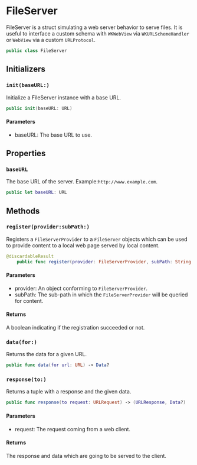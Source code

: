 # FileServer

FileServer is a struct simulating a web server behavior to serve files.
It is useful to interface a custom schema with `WKWebView` via `WKURLSchemeHandler` or
`WebView` via a custom `URLProtocol`.

``` swift
public class FileServer 
```

## Initializers

### `init(baseURL:)`

Initialize a FileServer instance with a base URL.

``` swift
public init(baseURL: URL) 
```

#### Parameters

  - baseURL: The base URL to use.

## Properties

### `baseURL`

The base URL of the server. Example:​ `http:​//www.example.com`.

``` swift
public let baseURL: URL
```

## Methods

### `register(provider:subPath:)`

Registers a `FileServerProvider` to a `FileServer` objects which can be used to provide content
to a local web page served by local content.

``` swift
@discardableResult
    public func register(provider: FileServerProvider, subPath: String = "/") -> Bool 
```

#### Parameters

  - provider: An object conforming to `FileServerProvider`.
  - subPath: The sub-path in which the `FileServerProvider` will be queried for content.

#### Returns

A boolean indicating if the registration succeeded or not.

### `data(for:)`

Returns the data for a given URL.

``` swift
public func data(for url: URL) -> Data? 
```

### `response(to:)`

Returns a tuple with a response and the given data.

``` swift
public func response(to request: URLRequest) -> (URLResponse, Data?) 
```

#### Parameters

  - request: The request coming from a web client.

#### Returns

The response and data which are going to be served to the client.
